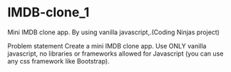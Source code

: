 # IMDB-clone_1
 Mini IMDB clone app. By using vanilla javascript,.(Coding Ninjas project)

Problem statement
Create a mini IMDB clone app. Use ONLY vanilla javascript, no libraries or frameworks allowed for Javascript (you can use any css framework like Bootstrap).

